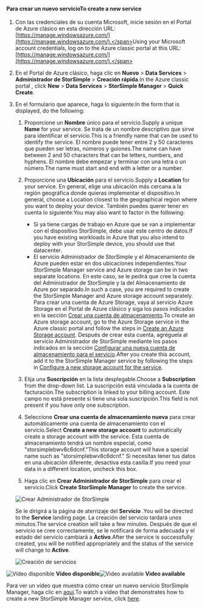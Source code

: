 <!--author=alkohli last changed:01/14/2016-->


#### <a name="to-create-a-new-service"></a><span data-ttu-id="7c4c1-101">Para crear un nuevo servicio</span><span class="sxs-lookup"><span data-stu-id="7c4c1-101">To create a new service</span></span>
1. <span data-ttu-id="7c4c1-102">Con las credenciales de su cuenta Microsoft, inicie sesión en el Portal de Azure clásico en esta dirección URL: [https://manage.windowsazure.com/](https://manage.windowsazure.com/).</span><span class="sxs-lookup"><span data-stu-id="7c4c1-102">Using your Microsoft account credentials, log on to the Azure classic portal at this URL: [https://manage.windowsazure.com/](https://manage.windowsazure.com/).</span></span>
2. <span data-ttu-id="7c4c1-103">En el Portal de Azure clásico, haga clic en **Nuevo** > **Data Services** > **Administrador de StorSimple** > **Creación rápida**.</span><span class="sxs-lookup"><span data-stu-id="7c4c1-103">In the Azure classic portal , click **New** > **Data Services** > **StorSimple Manager** > **Quick Create**.</span></span>
3. <span data-ttu-id="7c4c1-104">En el formulario que aparece, haga lo siguiente:</span><span class="sxs-lookup"><span data-stu-id="7c4c1-104">In the form that is displayed, do the following:</span></span>
   
   1. <span data-ttu-id="7c4c1-105">Proporcione un **Nombre** único para el servicio.</span><span class="sxs-lookup"><span data-stu-id="7c4c1-105">Supply a unique **Name** for your service.</span></span> <span data-ttu-id="7c4c1-106">Se trata de un nombre descriptivo que sirve para identificar el servicio.</span><span class="sxs-lookup"><span data-stu-id="7c4c1-106">This is a friendly name that can be used to identify the service.</span></span> <span data-ttu-id="7c4c1-107">El nombre puede tener entre 2 y 50 caracteres que pueden ser letras, números y guiones.</span><span class="sxs-lookup"><span data-stu-id="7c4c1-107">The name can have between 2 and 50 characters that can be letters, numbers, and hyphens.</span></span> <span data-ttu-id="7c4c1-108">El nombre debe empezar y terminar con una letra o un número.</span><span class="sxs-lookup"><span data-stu-id="7c4c1-108">The name must start and end with a letter or a number.</span></span>
   2. <span data-ttu-id="7c4c1-109">Proporcione una **Ubicación** para el servicio.</span><span class="sxs-lookup"><span data-stu-id="7c4c1-109">Supply a **Location** for your service.</span></span> <span data-ttu-id="7c4c1-110">En general, elige una ubicación más cercana a la región geográfica donde quieras implementar el dispositivo.</span><span class="sxs-lookup"><span data-stu-id="7c4c1-110">In general, choose a Location closest to the geographical region where you want to deploy your device.</span></span> <span data-ttu-id="7c4c1-111">También puedes querer tener en cuenta lo siguiente:</span><span class="sxs-lookup"><span data-stu-id="7c4c1-111">You may also want to factor in the following:</span></span> 
      
      * <span data-ttu-id="7c4c1-112">Si ya tiene cargas de trabajo en Azure que se van a implementar con el dispositivo StorSimple, debe usar este centro de datos.</span><span class="sxs-lookup"><span data-stu-id="7c4c1-112">If you have existing workloads in Azure that you also intend to deploy with your StorSimple device, you should use that datacenter.</span></span>
      * <span data-ttu-id="7c4c1-113">El servicio Administrador de StorSimple y el Almacenamiento de Azure pueden estar en dos ubicaciones independientes.</span><span class="sxs-lookup"><span data-stu-id="7c4c1-113">Your StorSimple Manager service and Azure storage can be in two separate locations.</span></span> <span data-ttu-id="7c4c1-114">En este caso, se le pedirá que cree la cuenta del Administrador de StorSimple y la del Almacenamiento de Azure por separado.</span><span class="sxs-lookup"><span data-stu-id="7c4c1-114">In such a case, you are required to create the StorSimple Manager and Azure storage account separately.</span></span> <span data-ttu-id="7c4c1-115">Para crear una cuenta de Azure Storage, vaya al servicio Azure Storage en el Portal de Azure clásico y siga los pasos indicados en la sección [Crear una cuenta de almacenamiento](../articles/storage/common/storage-create-storage-account.md#create-a-storage-account).</span><span class="sxs-lookup"><span data-stu-id="7c4c1-115">To create an Azure storage account, go to the Azure Storage service in the Azure classic portal and follow the steps in [Create an Azure Storage account](../articles/storage/common/storage-create-storage-account.md#create-a-storage-account).</span></span> <span data-ttu-id="7c4c1-116">Después de crear esta cuenta, agréguela al servicio Administrador de StorSimple mediante los pasos indicados en la sección [Configurar una nueva cuenta de almacenamiento para el servicio](../articles/storsimple/storsimple-deployment-walkthrough.md#configure-a-new-storage-account-for-the-service).</span><span class="sxs-lookup"><span data-stu-id="7c4c1-116">After you create this account, add it to the StorSimple Manager service by following the steps in [Configure a new storage account for the service](../articles/storsimple/storsimple-deployment-walkthrough.md#configure-a-new-storage-account-for-the-service).</span></span>
   3. <span data-ttu-id="7c4c1-117">Elija una **Suscripción** en la lista desplegable.</span><span class="sxs-lookup"><span data-stu-id="7c4c1-117">Choose a **Subscription** from the drop-down list.</span></span> <span data-ttu-id="7c4c1-118">La suscripción está vinculada a la cuenta de facturación.</span><span class="sxs-lookup"><span data-stu-id="7c4c1-118">The subscription is linked to your billing account.</span></span> <span data-ttu-id="7c4c1-119">Este campo no está presente si tiene una sola suscripción.</span><span class="sxs-lookup"><span data-stu-id="7c4c1-119">This field is not present if you have only one subscription.</span></span>
   4. <span data-ttu-id="7c4c1-120">Seleccione **Crear una cuenta de almacenamiento nueva** para crear automáticamente una cuenta de almacenamiento con el servicio.</span><span class="sxs-lookup"><span data-stu-id="7c4c1-120">Select **Create a new storage account** to automatically create a storage account with the service.</span></span> <span data-ttu-id="7c4c1-121">Esta cuenta de almacenamiento tendrá un nombre especial, como "storsimplebwv8c6dcnf."</span><span class="sxs-lookup"><span data-stu-id="7c4c1-121">This storage account will have a special name such as "storsimplebwv8c6dcnf."</span></span> <span data-ttu-id="7c4c1-122">Si necesitas tener tus datos en una ubicación diferente, desactiva esta casilla.</span><span class="sxs-lookup"><span data-stu-id="7c4c1-122">If you need your data in a different location, uncheck this box.</span></span> 
   5. <span data-ttu-id="7c4c1-123">Haga clic en **Crear Administrador de StorSimple** para crear el servicio.</span><span class="sxs-lookup"><span data-stu-id="7c4c1-123">Click **Create StorSimple Manager** to create the service.</span></span>
   
   ![Crear Administrador de StorSimple](./media/storsimple-create-new-service/HCS_CreateAService-include.png)
   
   <span data-ttu-id="7c4c1-125">Se le dirigirá a la página de aterrizaje del **Servicio** .</span><span class="sxs-lookup"><span data-stu-id="7c4c1-125">You will be directed to the **Service** landing page.</span></span> <span data-ttu-id="7c4c1-126">La creación del servicio tardará unos minutos.</span><span class="sxs-lookup"><span data-stu-id="7c4c1-126">The service creation will take a few minutes.</span></span> <span data-ttu-id="7c4c1-127">Después de que el servicio se cree correctamente, se le notificará de forma adecuada y el estado del servicio cambiará a **Activo**.</span><span class="sxs-lookup"><span data-stu-id="7c4c1-127">After the service is successfully created, you will be notified appropriately and the status of the service will change to **Active**.</span></span>
   
   ![Creación de servicios](./media/storsimple-create-new-service/HCS_StorSimpleManagerServicePage-include.png)

<span data-ttu-id="7c4c1-129">![Vídeo disponible](./media/storsimple-create-new-service/Video_icon.png) **Vídeo disponible**</span><span class="sxs-lookup"><span data-stu-id="7c4c1-129">![Video available](./media/storsimple-create-new-service/Video_icon.png) **Video available**</span></span>

<span data-ttu-id="7c4c1-130">Para ver un vídeo que muestra cómo crear un nuevo servicio StorSimple Manager, haga clic en [aquí](https://azure.microsoft.com/documentation/videos/create-a-storsimple-manager-service/).</span><span class="sxs-lookup"><span data-stu-id="7c4c1-130">To watch a video that demonstrates how to create a new StorSimple Manager service, click [here](https://azure.microsoft.com/documentation/videos/create-a-storsimple-manager-service/).</span></span>

